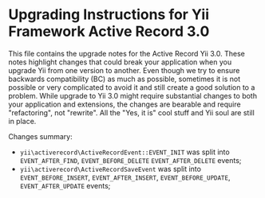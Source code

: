 Upgrading Instructions for Yii Framework Active Record 3.0
=====================================================

This file contains the upgrade notes for the Active Record Yii 3.0.
These notes highlight changes that could break your application when you upgrade Yii from one version to another.
Even though we try to ensure backwards compatibility (BC) as much as possible, sometimes
it is not possible or very complicated to avoid it and still create a good solution to
a problem. While upgrade to Yii 3.0 might require substantial changes to both your application and extensions,
the changes are bearable and require "refactoring", not "rewrite".
All the "Yes, it is" cool stuff and Yii soul are still in place.

Changes summary:
* `yii\activerecord\ActiveRecordEvent::EVENT_INIT` was split into `EVENT_AFTER_FIND`, `EVENT_BEFORE_DELETE` `EVENT_AFTER_DELETE` events;
* `yii\activerecord\ActiveRecordSaveEvent` was split into `EVENT_BEFORE_INSERT`, `EVENT_AFTER_INSERT`, `EVENT_BEFORE_UPDATE`, `EVENT_AFTER_UPDATE` events;
